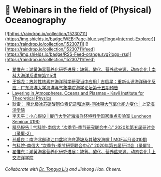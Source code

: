 # 🌊 Webinars in the field of (Physical) Oceanography

[![https://raindrop.io/collection/15230711](https://img.shields.io/badge/WEB-Page-blue.svg?logo=Internet-Explorer)](https://raindrop.io/collection/15230711) [![https://raindrop.io/collection/15230711/feed](https://img.shields.io/badge/RSS-Feed-orange.svg?logo=rss)](https://raindrop.io/collection/15230711/feed)

<!-- BLOG-POST-LIST:START -->
- [翟惟东：渤黄海富营养化研究进展：缺氧、酸化、营养盐来源、动态变化 | 南科大海洋系讲座第115讲](https://mp.weixin.qq.com/s/GjZenUIwfT1lt-bNkExc2w)
- [王锦龙：放射性核素在海洋科学研究当中应用 | 吉启星：重新认识海洋硝化反应 - 广东海洋大学海洋与气象学院海学论坛第十五期预告](https://mp.weixin.qq.com/s/6FPskdlGeFgzcdkaMSjKrA)
- [Layering in Atmospheres, Oceans and Plasmas - Kavli Institute for Theoretical Physics](https://online.kitp.ucsb.edu/online/staircase21/)
- [耿雷： 南北极冰芯硝酸同位素记录和冰期-间冰期大气氧化能力变化 | 上交海洋学院](https://mp.weixin.qq.com/s/J6A7lwRh2lTwK46A67QYWQ)
- [李忠平：小心假设 | 厦门大学近海海洋环境科学国家重点实验室 Luncheon Seminar #190](https://mel.xmu.edu.cn/info/1076/5647.htm)
- [精品报告 | 气科院-南信大 “次季节-季节研究联合中心” 2020年第五届研讨会（录屏-2）](https://mp.weixin.qq.com/s/21cZHWhjTgn3TIk7Wau1nw)
- [孙启良：南海北部珠江口盆地海底滑坡及其触发海啸 | MGF半月谈010期](https://mp.weixin.qq.com/s/XG4VkR3pVd2rMMhx0-luLg)
- [气科院-南信大 “次季节-季节研究联合中心” 2020年第五届研讨会（录屏1）](https://mp.weixin.qq.com/s/QlnZyHVom9WfaSP3Tz_X0A)
- [翟惟东：渤黄海富营养化研究进展：缺氧、酸化、营养盐来源、动态变化 | 上交海洋学院](https://mp.weixin.qq.com/s/xgkHfZ44N97t5xXtIBcOvg)
<!-- BLOG-POST-LIST:END -->

###### Collaborate with [Dr. Tongya Liu](https://liutongya.github.io/) and Jiehong Han. Cheers.
